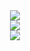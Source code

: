 <div align="center"> <img src="[https://github-readme-streak-stats.herokuapp.com/?user=miaobuao](https://github-readme-stats.vercel.app/api?username=miaobuao&show_icons=true&theme=chartreuse-dark)" /> </div>
<div align="center"><img src="[https://github-readme-streak-stats.herokuapp.com/?user=miaobuao](https://github-readme-stats.vercel.app/api/top-langs/?username=miaobuao&hide=&theme=chartreuse-dark)" /> </div>
<div align="center"> <img src="https://github-readme-streak-stats.herokuapp.com/?user=miaobuao" /> </div>
